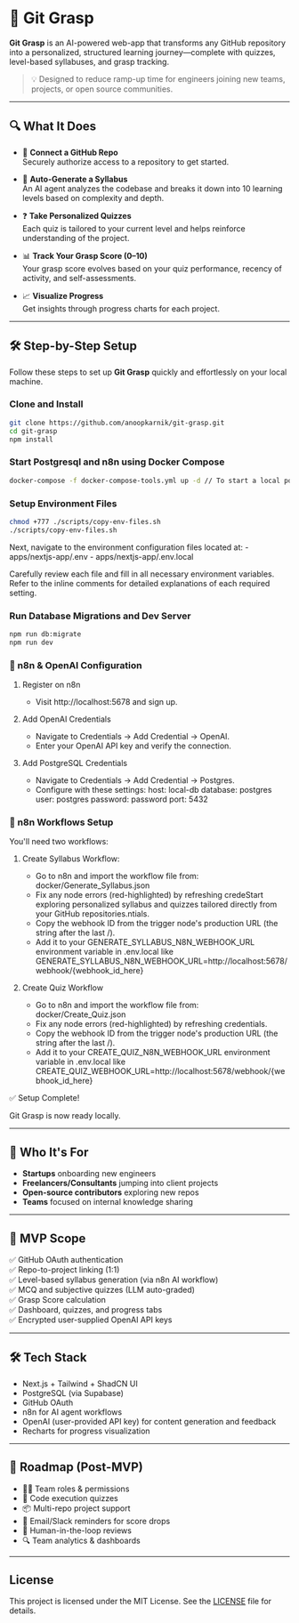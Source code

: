 # 🚀 Git Grasp

**Git Grasp** is an AI-powered web-app that transforms any GitHub repository into a personalized, structured learning journey—complete with quizzes, level-based syllabuses, and grasp tracking.

> 💡 Designed to reduce ramp-up time for engineers joining new teams, projects, or open source communities.

---

## 🔍 What It Does

- 🔗 **Connect a GitHub Repo**  
  Securely authorize access to a repository to get started.

- 🧠 **Auto-Generate a Syllabus**  
  An AI agent analyzes the codebase and breaks it down into 10 learning levels based on complexity and depth.

- ❓ **Take Personalized Quizzes**  
  Each quiz is tailored to your current level and helps reinforce understanding of the project.

- 📊 **Track Your Grasp Score (0–10)**  
  Your grasp score evolves based on your quiz performance, recency of activity, and self-assessments.

- 📈 **Visualize Progress**  
  Get insights through progress charts for each project.

---

## 🛠️ Step-by-Step Setup

Follow these steps to set up **Git Grasp** quickly and effortlessly on your local machine.

### Clone and Install

```bash
git clone https://github.com/anoopkarnik/git-grasp.git
cd git-grasp
npm install
```

### Start Postgresql and n8n using Docker Compose

```bash
docker-compose -f docker-compose-tools.yml up -d // To start a local postgres instance and n8n instance
```

### Setup Environment Files

```bash
chmod +777 ./scripts/copy-env-files.sh
./scripts/copy-env-files.sh
```

Next, navigate to the environment configuration files located at:
    - apps/nextjs-app/.env
    - apps/nextjs-app/.env.local

Carefully review each file and fill in all necessary environment variables. Refer to the inline comments for detailed explanations of each required setting.

### Run Database Migrations and Dev Server

```bash
npm run db:migrate
npm run dev
```

### 🔑 n8n & OpenAI Configuration

1. Register on n8n
    - Visit http://localhost:5678 and sign up.

2. Add OpenAI Credentials
    - Navigate to Credentials → Add Credential → OpenAI.
    - Enter your OpenAI API key and verify the connection.

3. Add PostgreSQL Credentials
    - Navigate to Credentials → Add Credential → Postgres.
    - Configure with these settings:
          host: local-db
          database: postgres
          user: postgres
          password: password
          port: 5432


### 🤖 n8n Workflows Setup

You'll need two workflows:

1) Create Syllabus Workflow: 
    - Go to n8n and import the workflow file from: docker/Generate_Syllabus.json
    - Fix any node errors (red-highlighted) by refreshing credeStart exploring personalized syllabus and quizzes tailored directly from your GitHub repositories.ntials.
    - Copy the webhook ID from the trigger node's production URL (the string after the last /).
    - Add it to your GENERATE_SYLLABUS_N8N_WEBHOOK_URL environment variable in .env.local like 
       GENERATE_SYLLABUS_N8N_WEBHOOK_URL=http://localhost:5678/webhook/{webhook_id_here}

2) Create Quiz Workflow
    - Go to n8n and import the workflow file from: docker/Create_Quiz.json
    - Fix any node errors (red-highlighted) by refreshing credentials.
    - Copy the webhook ID from the trigger node's production URL (the string after the last /).
    - Add it to your CREATE_QUIZ_N8N_WEBHOOK_URL environment variable in .env.local like 
       CREATE_QUIZ_WEBHOOK_URL=http://localhost:5678/webhook/{webhook_id_here}

✅ Setup Complete!

Git Grasp is now ready locally.

---

## 👥 Who It's For

- **Startups** onboarding new engineers
- **Freelancers/Consultants** jumping into client projects
- **Open-source contributors** exploring new repos
- **Teams** focused on internal knowledge sharing

---

## 🧪 MVP Scope

✅ GitHub OAuth authentication  
✅ Repo-to-project linking (1:1)  
✅ Level-based syllabus generation (via n8n AI workflow)  
✅ MCQ and subjective quizzes (LLM auto-graded)  
✅ Grasp Score calculation  
✅ Dashboard, quizzes, and progress tabs  
✅ Encrypted user-supplied OpenAI API keys  

---

## 🛠 Tech Stack

- Next.js + Tailwind + ShadCN UI  
- PostgreSQL (via Supabase)  
- GitHub OAuth  
- n8n for AI agent workflows  
- OpenAI (user-provided API key) for content generation and feedback  
- Recharts for progress visualization  

---

## 🚧 Roadmap (Post-MVP)

- 🧑‍🏫 Team roles & permissions  
- 🧪 Code execution quizzes  
- 📦 Multi-repo project support  
- 🔔 Email/Slack reminders for score drops  
- 🤝 Human-in-the-loop reviews  
- 🔍 Team analytics & dashboards  

---

## License

This project is licensed under the MIT License. See the [LICENSE](LICENSE) file for details.
